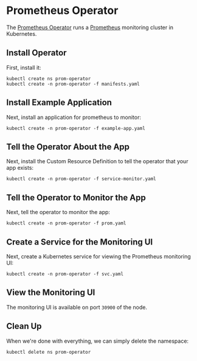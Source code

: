 # Prometheus Operator

The [Prometheus Operator](https://coreos.com/blog/the-prometheus-operator.html)
runs a [Prometheus](https://prometheus.io/) monitoring cluster in Kubernetes.

## Install Operator

First, install it:

```console
kubectl create ns prom-operator
kubectl create -n prom-operator -f manifests.yaml
```

## Install Example Application

Next, install an application for prometheus to monitor:

```console
kubectl create -n prom-operator -f example-app.yaml
```

## Tell the Operator About the App

Next, install the Custom Resource Definition to tell the operator that your app
exists:


```console
kubectl create -n prom-operator -f service-monitor.yaml
```

## Tell the Operator to Monitor the App

Next, tell the operator to monitor the app:

```console
kubectl create -n prom-operator -f prom.yaml
```

## Create a Service for the Monitoring UI

Next, create a Kubernetes service for viewing the Prometheus monitoring UI:

```console
kubectl create -n prom-operator -f svc.yaml
```

## View the Monitoring UI

The monitoring UI is available on port `30900` of the node.

## Clean Up

When we're done with everything, we can simply delete the namespace:

```console
kubectl delete ns prom-operator
```
